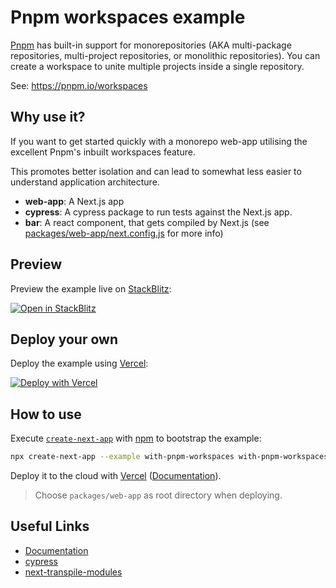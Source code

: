 # Pnpm workspaces example

[Pnpm](ttps://pnpm.io) has built-in support for monorepositories (AKA multi-package repositories, multi-project repositories, or monolithic repositories). You can create a workspace to unite multiple projects inside a single repository.

See: <https://pnpm.io/workspaces>

## Why use it?

If you want to get started quickly with a monorepo web-app utilising the excellent Pnpm's inbuilt workspaces feature.

This promotes better isolation and can lead to somewhat less easier to understand application architecture.

- **web-app**: A Next.js app
- **cypress**: A cypress package to run tests against the Next.js app.
- **bar**: A react component, that gets compiled by Next.js (see [packages/web-app/next.config.js](./packages/web-app/next.config.js) for more info)

## Preview

Preview the example live on [StackBlitz](http://stackblitz.com/):

[![Open in StackBlitz](https://developer.stackblitz.com/img/open_in_stackblitz.svg)](https://stackblitz.com/github/vercel/next.js/tree/canary/examples/with--workspaces)

## Deploy your own

Deploy the example using [Vercel](https://vercel.com?utm_source=github&utm_medium=readme&utm_campaign=next-example):

[![Deploy with Vercel](https://vercel.com/button)](https://vercel.com/new/git/external?repository-url=https://github.com/vercel/next.js/tree/canary/examples/with-yarn-workspaces&project-name=with-pnpm-workspaces&repository-name=with-pnpm-workspaces)

## How to use

Execute [`create-next-app`](https://github.com/vercel/next.js/tree/canary/packages/create-next-app) with [npm](https://docs.npmjs.com/cli/init) to bootstrap the example:

```bash
npx create-next-app --example with-pnpm-workspaces with-pnpm-workspaces-app
```

Deploy it to the cloud with [Vercel](https://vercel.com/new?utm_source=github&utm_medium=readme&utm_campaign=next-example) ([Documentation](https://nextjs.org/docs/deployment)).

> Choose `packages/web-app` as root directory when deploying.

## Useful Links

- [Documentation](https://pnpm.io/workspaces)
- [cypress](https://www.cypress.io/)
- [next-transpile-modules](https://www.npmjs.com/package/next-transpile-modules)
